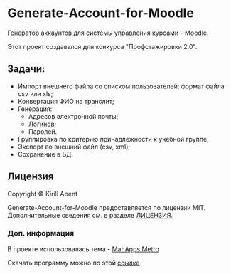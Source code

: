 # Generate-Account-for-Moodle
Генератор аккаунтов для системы управления курсами - Moodle.

Этот проект создавался для конкурса "Профстажировки 2.0".

## Задачи:
- Импорт внешнего файла со списком пользователей: формат файла csv или xls;
- Конвертация ФИО на транслит;
- Генерация:
  - Адресов электронной почты;
  - Логинов;
  - Паролей.
- Группировка по критерию принадлежности к учебной группе;
- Экспорт во внешний файл (csv, xml);
- Сохранение в БД.

## Лицензия
Copyright © Kirill Abent

Generate-Account-for-Moodle предоставляется по лицензии MIT. Дополнительные сведения см. в разделе [ЛИЦЕНЗИЯ.](https://github.com/BlaynerProgramm/Generate-Account-for-Moodle/blob/master/LICENSE)

### Доп. информация
В проекте использовалась тема - [MahApps.Metro](https://github.com/MahApps/MahApps.Metro)

Скачать программу можно по этой [ссылке](https://drive.google.com/file/d/1C8KQ_tnKTULSZGnBehSEYwNGdtDIi8BD/view?usp=sharing)
